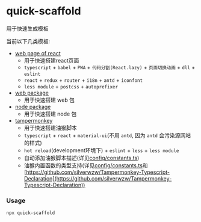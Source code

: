 # quick-scaffold

用于快速生成模板    

当前以下几类模板:
- [web page of react](./template-web-page-react/README.md)
    - 用于快速搭建react页面
    - `typescript` + `babel` + `PWA` + `代码分割(React.lazy)` + `页面切换动画` + `dll` + `eslint`
    - `react` + `redux` + `router` + `i18n` + `antd` + `iconfont`
    - `less module` + `postcss` + `autoprefixer`
- [web package](./template-package-web/README.md)
    - 用于快速搭建 web 包
- [node package](./template-package-node/README.md)
    - 用于快速搭建 node 包
- [tampermonkey](./template-tampermonkey/README.md)
    - 用于快速搭建油猴脚本
    - `typescript` + `react` + `material-ui`(不用 `antd`, 因为 `antd` 会污染源网站的样式)
    - `hot reload`(development环境下) +  `eslint` + `less` + `less module`
    - 自动添加油猴脚本描述(详见[config/constants.ts](config/constants.ts))
    - 油猴内置函数的类型支持(详见[config/constants.ts](config/constants.ts)和[https://github.com/silverwzw/Tampermonkey-Typescript-Declaration](https://github.com/silverwzw/Tampermonkey-Typescript-Declaration))

### Usage
```
npx quick-scaffold
```
